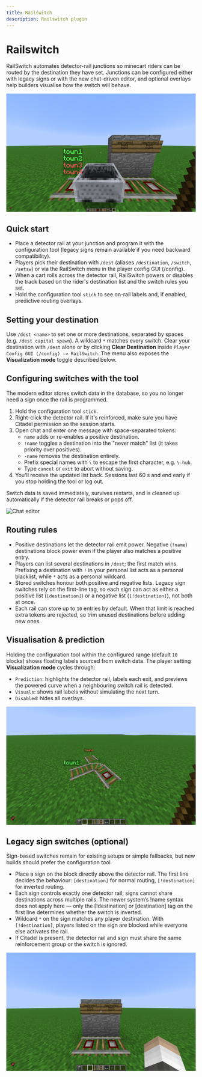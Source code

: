 ```yaml
---
title: Railswitch
description: Railswitch plugin
---
```


# Railswitch
RailSwitch automates detector-rail junctions so minecart riders can be routed by the destination they have set. Junctions can be configured either with legacy signs or with the new chat-driven editor, and optional overlays help builders visualise how the switch will behave.

![Switch overview](media/railswitch-overview.png)

## Quick start
- Place a detector rail at your junction and program it with the configuration tool (legacy signs remain available if you need backward compatibility).
- Players pick their destination with `/dest` (aliases `/destination`, `/switch`, `/setsw`) or via the RailSwitch menu in the player config GUI (/config).
- When a cart rolls across the detector rail, RailSwitch powers or disables the track based on the rider's destination list and the switch rules you set.
- Hold the configuration tool `stick` to see on-rail labels and, if enabled, predictive routing overlays.

## Setting your destination
Use `/dest <name>` to set one or more destinations, separated by spaces (e.g. `/dest capital spawn`). A wildcard `*` matches every switch. Clear your destination with `/dest` alone or by clicking **Clear Destination** inside `Player Config GUI (/config) -> RailSwitch`. The menu also exposes the **Visualization mode** toggle described below.

## Configuring switches with the tool
The modern editor stores switch data in the database, so you no longer need a sign once the rail is programmed.

1. Hold the configuration tool `stick`.
2. Right-click the detector rail. If it's reinforced, make sure you have Citadel permission so the session starts.
3. Open chat and enter one message with space-separated tokens:
   - `name` adds or re-enables a positive destination.
   - `!name` toggles a destination into the "never match" list (it takes priority over positives).
   - `-name` removes the destination entirely.
   - Prefix special names with `\` to escape the first character, e.g. `\-hub`.
   - Type `cancel` or `exit` to abort without saving.
4. You'll receive the updated list back. Sessions last 60 s and end early if you stop holding the tool or log out.

Switch data is saved immediately, survives restarts, and is cleaned up automatically if the detector rail breaks or pops off.

![Chat editor](media/railswitch-chat.png")

## Routing rules
- Positive destinations let the detector rail emit power. Negative (`!name`) destinations block power even if the player also matches a positive entry.
- Players can list several destinations in `/dest`; the first match wins. Prefixing a destination with `!` in your personal list acts as a personal blacklist, while `*` acts as a personal wildcard.
- Stored switches honour both positive and negative lists. Legacy sign switches rely on the first-line tag, so each sign can act as either a positive list (`[destination]`) or a negative list (`[!destination]`), not both at once.
- Each rail can store up to `10` entries by default. When that limit is reached extra tokens are rejected, so trim unused destinations before adding new ones.

## Visualisation & prediction
Holding the configuration tool within the configured range (default `10` blocks) shows floating labels sourced from switch data. The player setting **Visualization mode** cycles through:

- `Prediction`: highlights the detector rail, labels each exit, and previews the powered curve when a neighbouring switch rail is detected.
- `Visuals`: shows rail labels without simulating the next turn.
- `Disabled`: hides all overlays.

![Prediction overlay](media/railswitch-visuals.png)

## Legacy sign switches (optional)
Sign-based switches remain for existing setups or simple fallbacks, but new builds should prefer the configuration tool.

- Place a sign on the block directly above the detector rail. The first line decides the behaviour: `[destination]` for normal routing, `[!destination]` for inverted routing.
- Each sign controls exactly one detector rail; signs cannot share destinations across multiple rails. The newer system’s !name syntax does not apply here — only the [!destination] or [destination] tag on the first line determines whether the switch is inverted.
- Wildcard `*` on the sign matches any player destination. With `[!destination]`, players listed on the sign are blocked while everyone else activates the rail.
- If Citadel is present, the detector rail and sign must share the same reinforcement group or the switch is ignored.

![Legacy sign](media/railswitch-sign.png)
